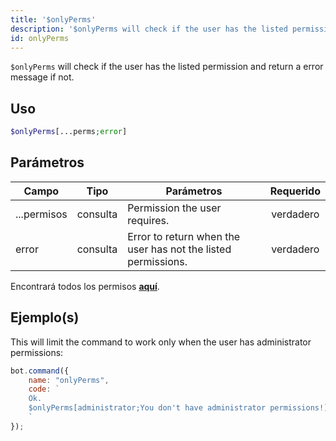 ```yaml
---
title: '$onlyPerms'
description: '$onlyPerms will check if the user has the listed permission and return a error message if not.'
id: onlyPerms
---
```


`$onlyPerms` will check if the user has the listed permission and return a error message if not.

## Uso

```php
$onlyPerms[...perms;error]
```

## Parámetros

| Campo       | Tipo     | Parámetros                                                    | Requerido |
| ----------- | -------- | ------------------------------------------------------------- |:---------:|
| ...permisos | consulta | Permission the user requires.                                 | verdadero |
| error       | consulta | Error to return when the user has not the listed permissions. | verdadero |

Encontrará todos los permisos __[aquí](../../guides/client/2permissionsintents.md)__.

## Ejemplo(s)

This will limit the command to work only when the user has administrator permissions:

```javascript
bot.command({
    name: "onlyPerms",
    code: `
    Ok.
    $onlyPerms[administrator;You don't have administrator permissions!]
    `
});
```